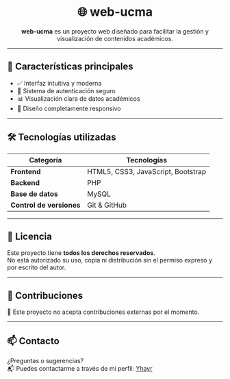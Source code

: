 <div align="center">

# 🌐 web-ucma

**web-ucma** es un proyecto web diseñado para facilitar la gestión y visualización de contenidos académicos.

</div>

---

## 🚀 Características principales

- ✅ Interfaz intuitiva y moderna
- 🔐 Sistema de autenticación seguro
- 📊 Visualización clara de datos académicos
- 📱 Diseño completamente responsivo

---

## 🛠️ Tecnologías utilizadas

| Categoría     | Tecnologías                                         |
|---------------|-----------------------------------------------------|
| **Frontend**  | HTML5, CSS3, JavaScript, Bootstrap                  |
| **Backend**   | PHP                                                 |
| **Base de datos** | MySQL                                           |
| **Control de versiones** | Git & GitHub                            |

---

## 📄 Licencia

Este proyecto tiene **todos los derechos reservados**.  
No está autorizado su uso, copia ni distribución sin el permiso expreso y por escrito del autor.

---

## 🤝 Contribuciones

🚫 Este proyecto no acepta contribuciones externas por el momento.

---

## 📫 Contacto

¿Preguntas o sugerencias?  
📬 Puedes contactarme a través de mi perfil: [Yhayr](https://github.com/Yhayr)
